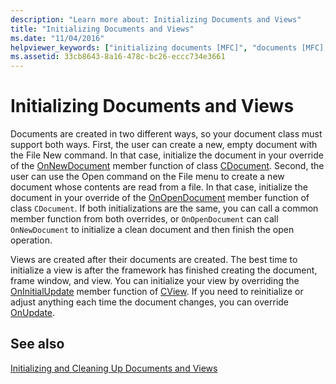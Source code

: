 ```yaml
---
description: "Learn more about: Initializing Documents and Views"
title: "Initializing Documents and Views"
ms.date: "11/04/2016"
helpviewer_keywords: ["initializing documents [MFC]", "documents [MFC], initializing", "views [MFC], initializing", "initializing objects [MFC], document objects", "initializing views [MFC]"]
ms.assetid: 33cb8643-8a16-478c-bc26-eccc734e3661
---
```

# Initializing Documents and Views

Documents are created in two different ways, so your document class must support both ways. First, the user can create a new, empty document with the File New command. In that case, initialize the document in your override of the [OnNewDocument](reference/cdocument-class.md#onnewdocument) member function of class [CDocument](reference/cdocument-class.md). Second, the user can use the Open command on the File menu to create a new document whose contents are read from a file. In that case, initialize the document in your override of the [OnOpenDocument](reference/cdocument-class.md#onopendocument) member function of class `CDocument`. If both initializations are the same, you can call a common member function from both overrides, or `OnOpenDocument` can call `OnNewDocument` to initialize a clean document and then finish the open operation.

Views are created after their documents are created. The best time to initialize a view is after the framework has finished creating the document, frame window, and view. You can initialize your view by overriding the [OnInitialUpdate](reference/cview-class.md#oninitialupdate) member function of [CView](reference/cview-class.md). If you need to reinitialize or adjust anything each time the document changes, you can override [OnUpdate](reference/cview-class.md#onupdate).

## See also

[Initializing and Cleaning Up Documents and Views](initializing-and-cleaning-up-documents-and-views.md)
